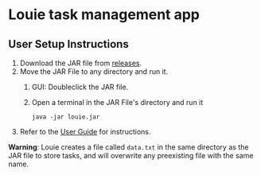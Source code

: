 # Louie task management app

## User Setup Instructions

1. Download the JAR file from [releases](https://github.com/chiaryan/ip/releases/tag/A-Release2).
2. Move the JAR File to any directory and run it.
    1. GUI: Doubleclick the JAR file.
    2. Open a terminal in the JAR File's directory and run it

        ```shell
        java -jar louie.jar
        ```
3. Refer to the [User Guide](https://chiaryan.github.io/ip/) for instructions.
       
**Warning**: Louie creates a file called `data.txt` in the same directory as the JAR file to store tasks, 
and will overwrite any preexisting file with the same name.
